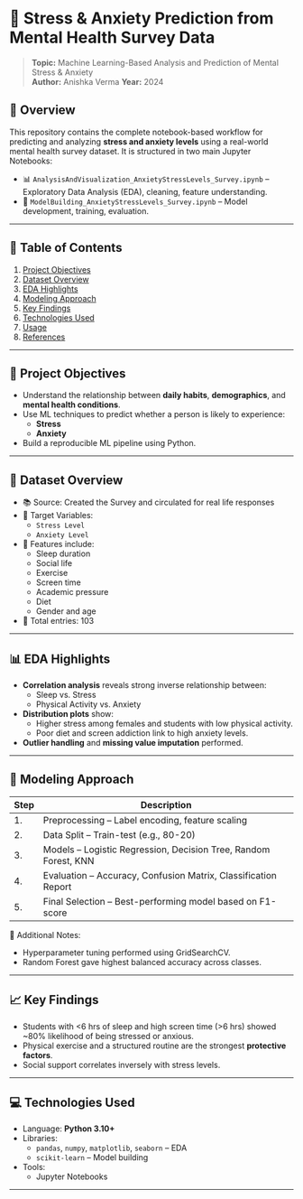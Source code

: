 # 🧠 Stress & Anxiety Prediction from Mental Health Survey Data

> **Topic:** Machine Learning-Based Analysis and Prediction of Mental Stress & Anxiety  
> **Author:** Anishka Verma
> **Year:** 2024

## 📘 Overview

This repository contains the complete notebook-based workflow for predicting and analyzing **stress and anxiety levels** using a real-world mental health survey dataset. It is structured in two main Jupyter Notebooks:

- 📊 `AnalysisAndVisualization_AnxietyStressLevels_Survey.ipynb` – Exploratory Data Analysis (EDA), cleaning, feature understanding.
- 🤖 `ModelBuilding_AnxietyStressLevels_Survey.ipynb` – Model development, training, evaluation.

---

## 🧾 Table of Contents

1. [Project Objectives](#project-objectives)
2. [Dataset Overview](#dataset-overview)
3. [EDA Highlights](#eda-highlights)
4. [Modeling Approach](#modeling-approach)
5. [Key Findings](#key-findings)
6. [Technologies Used](#technologies-used)
7. [Usage](#usage)
8. [References](#references)

---

## 🎯 Project Objectives

- Understand the relationship between **daily habits**, **demographics**, and **mental health conditions**.
- Use ML techniques to predict whether a person is likely to experience:
  - **Stress**
  - **Anxiety**
- Build a reproducible ML pipeline using Python.

---

## 🧩 Dataset Overview

- 📚 Source: Created the Survey and circulated for real life responses 
- 🎯 Target Variables:
  - `Stress Level`
  - `Anxiety Level`
- 🧠 Features include:
  - Sleep duration
  - Social life
  - Exercise
  - Screen time
  - Academic pressure
  - Diet
  - Gender and age
- 👤 Total entries: 103

---

## 📊 EDA Highlights

- **Correlation analysis** reveals strong inverse relationship between:
  - Sleep vs. Stress
  - Physical Activity vs. Anxiety
- **Distribution plots** show:
  - Higher stress among females and students with low physical activity.
  - Poor diet and screen addiction link to high anxiety levels.
- **Outlier handling** and **missing value imputation** performed.

---

## 🤖 Modeling Approach

| Step | Description |
|------|-------------|
| 1. | Preprocessing – Label encoding, feature scaling |
| 2. | Data Split – Train-test (e.g., 80-20) |
| 3. | Models – Logistic Regression, Decision Tree, Random Forest, KNN |
| 4. | Evaluation – Accuracy, Confusion Matrix, Classification Report |
| 5. | Final Selection – Best-performing model based on F1-score |

📌 Additional Notes:
- Hyperparameter tuning performed using GridSearchCV.
- Random Forest gave highest balanced accuracy across classes.

---

## 📈 Key Findings

- Students with <6 hrs of sleep and high screen time (>6 hrs) showed ~80% likelihood of being stressed or anxious.
- Physical exercise and a structured routine are the strongest **protective factors**.
- Social support correlates inversely with stress levels.

---

## 💻 Technologies Used

- Language: **Python 3.10+**
- Libraries:
  - `pandas`, `numpy`, `matplotlib`, `seaborn` – EDA
  - `scikit-learn` – Model building
- Tools:
  - Jupyter Notebooks

---

